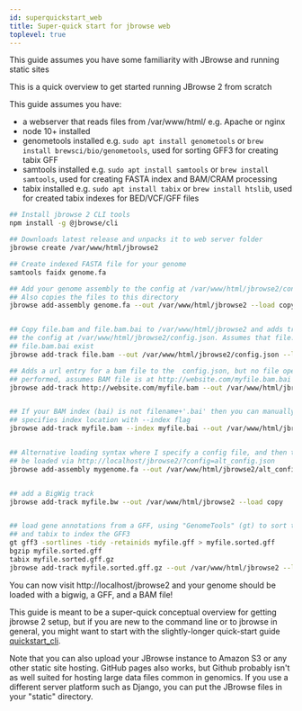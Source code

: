 ```yaml
---
id: superquickstart_web
title: Super-quick start for jbrowse web
toplevel: true
---
```


This guide assumes you have some familiarity with JBrowse and running static
sites

This is a quick overview to get started running JBrowse 2 from scratch

This guide assumes you have:

- a webserver that reads files from /var/www/html/ e.g. Apache or nginx
- node 10+ installed
- genometools installed e.g. `sudo apt install genometools` or `brew install brewsci/bio/genometools`, used for sorting GFF3 for creating tabix GFF
- samtools installed e.g. `sudo apt install samtools` or `brew install samtools`, used for creating FASTA index and BAM/CRAM processing
- tabix installed e.g. `sudo apt install tabix` or `brew install htslib`, used for created tabix indexes for BED/VCF/GFF files

```bash
## Install jbrowse 2 CLI tools
npm install -g @jbrowse/cli

## Downloads latest release and unpacks it to web server folder
jbrowse create /var/www/html/jbrowse2

## Create indexed FASTA file for your genome
samtools faidx genome.fa

## Add your genome assembly to the config at /var/www/html/jbrowse2/config.json
## Also copies the files to this directory
jbrowse add-assembly genome.fa --out /var/www/html/jbrowse2 --load copy


## Copy file.bam and file.bam.bai to /var/www/html/jbrowse2 and adds track to
## the config at /var/www/html/jbrowse2/config.json. Assumes that file.bam and
## file.bam.bai exist
jbrowse add-track file.bam --out /var/www/html/jbrowse2/config.json --load copy

## Adds a url entry for a bam file to the  config.json, but no file operations
## performed, assumes BAM file is at http://website.com/myfile.bam.bai
jbrowse add-track http://website.com/myfile.bam --out /var/www/html/jbrowse2


## If your BAM index (bai) is not filename+'.bai' then you can manually
## specifies index location with --index flag
jbrowse add-track myfile.bam --index myfile.bai --out /var/www/html/jbrowse2


## Alternative loading syntax where I specify a config file, and then this can
## be loaded via http://localhost/jbrowse2/?config=alt_config.json
jbrowse add-assembly mygenome.fa --out /var/www/html/jbrowse2/alt_config.json


## add a BigWig track
jbrowse add-track myfile.bw --out /var/www/html/jbrowse2 --load copy


## load gene annotations from a GFF, using "GenomeTools" (gt) to sort the gff
## and tabix to index the GFF3
gt gff3 -sortlines -tidy -retainids myfile.gff > myfile.sorted.gff
bgzip myfile.sorted.gff
tabix myfile.sorted.gff.gz
jbrowse add-track myfile.sorted.gff.gz --out /var/www/html/jbrowse2 --load copy
```

You can now visit http://localhost/jbrowse2 and your genome should be loaded
with a bigwig, a GFF, and a BAM file!

This guide is meant to be a super-quick conceptual overview for getting jbrowse
2 setup, but if you are new to the command line or to jbrowse in general, you
might want to start with the slightly-longer quick-start guide
[quickstart_cli](here).

Note that you can also upload your JBrowse instance to Amazon S3 or any other
static site hosting. GitHub pages also works, but Github probably isn't as well
suited for hosting large data files common in genomics. If you use a different
server platform such as Django, you can put the JBrowse files in your "static"
directory.
